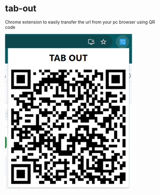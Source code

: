 # tab-out
Chrome extension to easily transfer the url from your pc browser using QR code

![img.png](resources/images/examples/img.png)
